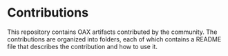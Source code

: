 # Contributions

This repository contains OAX artifacts contributed by the community. 
The contributions are organized into folders, each of which contains a README file that describes the contribution and how to use it.